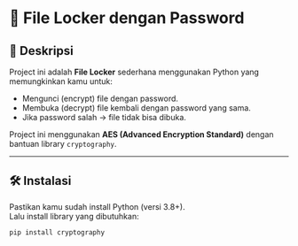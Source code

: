 # 🔐 File Locker dengan Password

## 📌 Deskripsi
Project ini adalah **File Locker** sederhana menggunakan Python yang memungkinkan kamu untuk:
- Mengunci (encrypt) file dengan password.
- Membuka (decrypt) file kembali dengan password yang sama.
- Jika password salah → file tidak bisa dibuka.

Project ini menggunakan **AES (Advanced Encryption Standard)** dengan bantuan library `cryptography`.

---

## 🛠️ Instalasi
Pastikan kamu sudah install Python (versi 3.8+).  
Lalu install library yang dibutuhkan:

```bash
pip install cryptography
